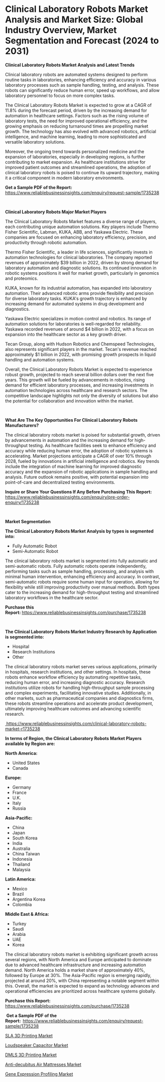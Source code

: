<p><h1>Clinical Laboratory Robots Market Analysis and Market Size: Global Industry Overview, Market Segmentation and Forecast (2024 to 2031)</h1></p><p><strong>Clinical Laboratory Robots Market Analysis and Latest Trends</strong></p>
<p><p>Clinical laboratory robots are automated systems designed to perform routine tasks in laboratories, enhancing efficiency and accuracy in various laboratory processes such as sample handling, testing, and analysis. These robots can significantly reduce human error, speed up workflows, and allow laboratory personnel to focus on more complex tasks.</p><p>The Clinical Laboratory Robots Market is expected to grow at a CAGR of 11.8% during the forecast period, driven by the increasing demand for automation in healthcare settings. Factors such as the rising volume of laboratory tests, the need for improved operational efficiency, and the growing emphasis on reducing turnaround times are propelling market growth. The technology has also evolved with advanced robotics, artificial intelligence, and machine learning, leading to more sophisticated and versatile laboratory solutions.</p><p>Moreover, the ongoing trend towards personalized medicine and the expansion of laboratories, especially in developing regions, is further contributing to market expansion. As healthcare institutions strive for improved patient outcomes and streamlined operations, the adoption of clinical laboratory robots is poised to continue its upward trajectory, making it a critical component in modern laboratory environments.</p></p>
<p><strong>Get a Sample PDF of the Report:&nbsp;</strong> <a href="https://www.reliablebusinessinsights.com/enquiry/request-sample/1735238?utm_campaign=113&utm_medium=2&utm_source=Github&utm_content=ia&utm_term=18122024&utm_id=clinical-laboratory-robots">https://www.reliablebusinessinsights.com/enquiry/request-sample/1735238</a></p>
<p>&nbsp;</p>
<p><strong>Clinical Laboratory Robots Major Market Players</strong></p>
<p><p>The Clinical Laboratory Robots Market features a diverse range of players, each contributing unique automation solutions. Key players include Thermo Fisher Scientific, Labman, KUKA, ABB, and Yaskawa Electric. These companies are focused on enhancing laboratory efficiency, precision, and productivity through robotic automation.</p><p>Thermo Fisher Scientific, a leader in life sciences, significantly invests in automation technologies for clinical laboratories. The company reported revenues of approximately $39 billion in 2022, driven by strong demand for laboratory automation and diagnostic solutions. Its continued innovation in robotic systems positions it well for market growth, particularly in genomics and proteomics.</p><p>KUKA, known for its industrial automation, has expanded into laboratory automation. Their advanced robotic arms provide flexibility and precision for diverse laboratory tasks. KUKA's growth trajectory is enhanced by increasing demand for automated systems in drug development and diagnostics.</p><p>Yaskawa Electric specializes in motion control and robotics. Its range of automation solutions for laboratories is well-regarded for reliability. Yaskawa recorded revenues of around $4 billion in 2022, with a focus on expansion into the healthcare sector as a key growth driver.</p><p>Tecan Group, along with Hudson Robotics and Chemspeed Technologies, also represents significant players in the market. Tecan's revenue reached approximately $1 billion in 2022, with promising growth prospects in liquid handling and automation systems.</p><p>Overall, the Clinical Laboratory Robots Market is expected to experience robust growth, projected to reach several billion dollars over the next five years. This growth will be fueled by advancements in robotics, rising demand for efficient laboratory processes, and increasing investments in automation technologies across healthcare and research sectors. The competitive landscape highlights not only the diversity of solutions but also the potential for collaboration and innovation within the market.</p></p>
<p>&nbsp;</p>
<p><strong>What Are The Key Opportunities For Clinical Laboratory Robots Manufacturers?</strong></p>
<p><p>The clinical laboratory robots market is poised for substantial growth, driven by advancements in automation and the increasing demand for high-throughput testing. As healthcare facilities seek to enhance efficiency and accuracy while reducing human error, the adoption of robotic systems is accelerating. Market projections anticipate a CAGR of over 10% through 2028, fueled by innovations in artificial intelligence and robotics. Key trends include the integration of machine learning for improved diagnostic accuracy and the expansion of robotic applications in sample handling and analysis. Future outlook remains positive, with potential expansion into point-of-care and decentralized testing environments.</p></p>
<p><strong>Inquire or Share Your Questions If Any Before Purchasing This Report:</strong> <a href="https://www.reliablebusinessinsights.com/enquiry/pre-order-enquiry/1735238?utm_campaign=113&utm_medium=2&utm_source=Github&utm_content=ia&utm_term=18122024&utm_id=clinical-laboratory-robots">https://www.reliablebusinessinsights.com/enquiry/pre-order-enquiry/1735238</a></p>
<p>&nbsp;</p>
<p><strong>Market Segmentation</strong></p>
<p><strong>The Clinical Laboratory Robots Market Analysis by types is segmented into:</strong></p>
<p><ul><li>Fully Automatic Robot</li><li>Semi-Automatic Robot</li></ul></p>
<p><p>The clinical laboratory robots market is segmented into fully automatic and semi-automatic robots. Fully automatic robots operate independently, performing tasks such as sample handling, processing, and analysis with minimal human intervention, enhancing efficiency and accuracy. In contrast, semi-automatic robots require some human input for operation, allowing for flexibility while still improving productivity over manual methods. Both types cater to the increasing demand for high-throughput testing and streamlined laboratory workflows in the healthcare sector.</p></p>
<p><strong>Purchase this Report:&nbsp;</strong><a href="https://www.reliablebusinessinsights.com/purchase/1735238?utm_campaign=113&utm_medium=2&utm_source=Github&utm_content=ia&utm_term=18122024&utm_id=clinical-laboratory-robots">https://www.reliablebusinessinsights.com/purchase/1735238</a></p>
<p>&nbsp;</p>
<p><strong>The Clinical Laboratory Robots Market Industry Research by Application is segmented into:</strong></p>
<p><ul><li>Hospital</li><li>Research Institutions</li><li>Other</li></ul></p>
<p><p>The clinical laboratory robots market serves various applications, primarily in hospitals, research institutions, and other settings. In hospitals, these robots enhance workflow efficiency by automating repetitive tasks, reducing human error, and increasing diagnostic accuracy. Research institutions utilize robots for handling high-throughput sample processing and complex experiments, facilitating innovative studies. Additionally, in other markets, such as pharmaceutical companies and diagnostics firms, these robots streamline operations and accelerate product development, ultimately improving healthcare outcomes and advancing scientific research.</p></p>
<p><a href="https://www.reliablebusinessinsights.com/clinical-laboratory-robots-market-r1735238?utm_campaign=113&utm_medium=2&utm_source=Github&utm_content=ia&utm_term=18122024&utm_id=clinical-laboratory-robots">&nbsp;https://www.reliablebusinessinsights.com/clinical-laboratory-robots-market-r1735238</a></p>
<p><strong>In terms of Region, the Clinical Laboratory Robots Market Players available by Region are:</strong></p>
<p>
    <p> <strong> North America: </strong>
        <ul>
            <li>United States</li>
            <li>Canada</li>
        </ul>
        </p> 
    <p> <strong> Europe: </strong>
        <ul>
            <li>Germany</li>
            <li>France</li>
            <li>U.K.</li>
            <li>Italy</li>
            <li>Russia</li>
        </ul>
        </p> 
    <p> <strong> Asia-Pacific: </strong>
        <ul>
            <li>China</li>
            <li>Japan</li>
            <li>South Korea</li>
            <li>India</li>
            <li>Australia</li>
            <li>China Taiwan</li>
            <li>Indonesia</li>
            <li>Thailand</li>
            <li>Malaysia</li>
        </ul>
        </p> 
    <p> <strong> Latin America: </strong>
        <ul>
            <li>Mexico</li>
            <li>Brazil</li>
            <li>Argentina Korea</li>
            <li>Colombia</li>
        </ul>
        </p> 
    <p> <strong> Middle East & Africa: </strong>
        <ul>
            <li>Turkey</li>
            <li>Saudi</li>
            <li>Arabia</li>
            <li>UAE</li>
            <li>Korea</li>
        </ul>
    </p>
    </p>
<p><p>The clinical laboratory robots market is exhibiting significant growth across several regions, with North America and Europe anticipated to dominate due to advanced healthcare infrastructure and increasing automation demand. North America holds a market share of approximately 40%, followed by Europe at 30%. The Asia-Pacific region is emerging rapidly, projected at around 20%, with China representing a notable segment within this. Overall, the market is expected to expand as technology advances and operational efficiencies are prioritized across healthcare systems globally.</p></p>
<p><strong>Purchase this Report: </strong><a href="https://www.reliablebusinessinsights.com/purchase/1735238?utm_campaign=113&utm_medium=2&utm_source=Github&utm_content=ia&utm_term=18122024&utm_id=clinical-laboratory-robots">https://www.reliablebusinessinsights.com/purchase/1735238</a></p>
<p>&nbsp;<strong>Get a Sample PDF of the Report:&nbsp;&nbsp;</strong><a href="https://www.reliablebusinessinsights.com/enquiry/request-sample/1735238?utm_campaign=113&utm_medium=2&utm_source=Github&utm_content=ia&utm_term=18122024&utm_id=clinical-laboratory-robots">https://www.reliablebusinessinsights.com/enquiry/request-sample/1735238</a></p>
<p><strong></strong></p>
<p><p><a href="https://www.linkedin.com/pulse/sla-3d-printing-market-study-forecasted-cagr-146-serving-core-xgite?utm_campaign=113&utm_medium=2&utm_source=Github&utm_content=ia&utm_term=18122024&utm_id=clinical-laboratory-robots">SLA 3D Printing Market</a></p><p><a href="https://github.com/LilianFaulkner65/Market-Research-Report-List-1/blob/main/loudspeaker-capacitor-market.md?utm_campaign=113&utm_medium=2&utm_source=Github&utm_content=ia&utm_term=18122024&utm_id=clinical-laboratory-robots">Loudspeaker Capacitor Market</a></p><p><a href="https://www.linkedin.com/pulse/dmls-3d-printing-market-global-regional-analysis-2024--sb3oe?utm_campaign=113&utm_medium=2&utm_source=Github&utm_content=ia&utm_term=18122024&utm_id=clinical-laboratory-robots">DMLS 3D Printing Market</a></p><p><a href="https://github.com/rileymgdorcas/Market-Research-Report-List-1/blob/main/anti-decubitus-air-mattresses-market.md?utm_campaign=113&utm_medium=2&utm_source=Github&utm_content=ia&utm_term=18122024&utm_id=clinical-laboratory-robots">Anti-decubitus Air Mattresses Market</a></p><p><a href="https://www.linkedin.com/pulse/strategic-forecast-gene-expression-profiling-market-anticipated-pbu8e?utm_campaign=113&utm_medium=2&utm_source=Github&utm_content=ia&utm_term=18122024&utm_id=clinical-laboratory-robots">Gene Expression Profiling Market</a></p></p>